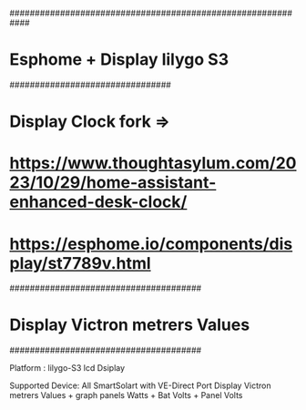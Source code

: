 ############################################################
# Esphome + Display lilygo S3 
################################
# Display Clock fork =>
# https://www.thoughtasylum.com/2023/10/29/home-assistant-enhanced-desk-clock/
# https://esphome.io/components/display/st7789v.html
######################################
# Display Victron metrers Values
######################################

Platform : lilygo-S3 lcd Dsiplay

Supported Device: All SmartSolart with VE-Direct Port 
Display Victron metrers Values + graph panels Watts + Bat Volts + Panel Volts
